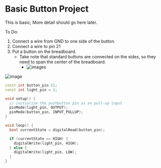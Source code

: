 # Basic Button Project

This is basic; More detail should go here later.

To Do:

1. Connect a wire from GND to one side of the button.
2. Connect a wire to pin 21
3. Put a button on the breadboard.
    - Take note that standard buttons are connected on the sides, so they need to span the center of the breadboard.
      - ![images](https://github.com/user-attachments/assets/60deb922-806e-4046-9a6b-c506f4e88780)



![image](https://github.com/user-attachments/assets/47f138a4-01b4-415c-be7b-8ef2ee3d5208)


```cpp
const int button_pin 21;
const int light_pin = 2;

void setup() {
  // initialize the pushbutton pin as an pull-up input
  pinMode(light_pin, OUTPUT);
  pinMode(button_pin, INPUT_PULLUP);
}

void loop() {
  bool currentState = digitalRead(button_pin);

  if (currentState == HIGH) {
    digitalWrite(light_pin, HIGH);
  } else {
    digitalWrite(light_pin, LOW);
  }
}
```


